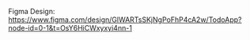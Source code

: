 Figma Design: https://www.figma.com/design/GlWARTsSKjNgPoFhP4cA2w/TodoApp?node-id=0-1&t=OsY6HiCWxyxyi4nn-1
